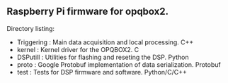 ## Raspberry Pi firmware for opqbox2.
Directory listing:

- Triggering : Main data acquisition and local processing. C++
- kernel : Kernel driver for the OPQBOX2. C
- DSPutill : Utilities for flashing and reseting the DSP. Python
- proto : Google Protobuf implementation of data serialization. Protobuf
- test : Tests for DSP firmware and software. Python/C/C++
